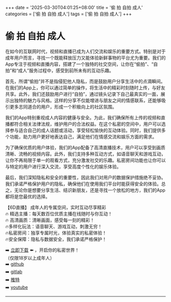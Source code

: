+++
date = '2025-03-30T04:01:25+08:00'
title = '偷 拍 自拍 成人'
categories = ['偷 拍 自拍 成人']
tags = ['偷 拍 自拍 成人']
+++

# 偷 拍 自拍 成人

在如今的互联网时代，视频和直播已成为人们交流和娱乐的重要方式。特别是对于成年用户而言，寻找一个既能释放压力又能体验新鲜事物的平台尤为重要。我们的App专注于视频和直播内容，搭建了一个独特的社交空间，让你在“偷拍”、“自拍”和“成人”服务过程中，感受到前所未有的互动乐趣。

首先，所谓“偷拍”并不是指侵犯他人隐私，而是鼓励用户分享生活中的点滴瞬间。在我们的App上，你可以通过简单的操作，将生活中的精彩时刻随时上传，与好友共享。此外，我们还鼓励用户进行“自拍”，通过镜头记录下自己最真实的一面，展示出独特的魅力与风格。这样的分享不仅能增进与朋友之间的情感联系，还能够吸引更多志同道合的用户，形成一个积极向上的社区氛围。

我们的App特别重视成人内容的健康与安全。为此，我们确保所有上传的视频和直播都符合相关法律法规，维护用户的合法权益。在这个私密的空间中，用户可以选择参与适合自己的成人话题或活动，享受轻松愉快的互动体验。同时，我们提供多个功能，助力用户更好地表达自己，满足他们在情感交流和娱乐方面的需求。

为了确保优质的用户体验，我们的App配备了高清直播技术，用户可以享受到画质清晰、流畅的视频内容。此外，我们支持多种互动方式，如语音聊天和游戏互动，让你不再局限于单一的观看方式，充分激发社交的乐趣。私密房间功能也让你可以与特定的用户进行深入交流，享受高度个性化的娱乐体验。

最后，我们深知隐私和安全的重要性，因此我们对用户的数据保护措施绝不妥协。我们承诺严格保护用户的隐私，确保他们在使用我们平台时能获得安全的体验。总之，无论你是想要分享生活、结识新朋友，还是寻找一个放松的地方，我们的App都将是您最优的选择。

【6D直播】
成年人的专属空间，实时互动尽享精彩  
🔥 精选主播：每天数百位优质主播在线随时与你互动！  
🔥 高清画质：清晰画面，感受每一刻的精彩！  
🔥多样化玩法：语音聊天、游戏互动，刺激无穷！  
🔥私密房间：独享专属时光，体验真实的私密体验！  
🔥安全保障：隐私与数据安全，我们承诺严格保护！  

➡️ [立即下载](https://down123.s3.ap-east-1.amazonaws.com/down/down.html?channelCode=blog) ⬅️ ，开启你的私密世界！  
（仅限18岁以上成年人）  
➡️ [github](https://aldult-live.github.io/)  
➡️ [gitlab](https://seo-09598d.gitlab.io/)  
➡️ [推特](https://x.com/wegame33)  
➡️ [youtube](https://www.youtube.com/@6Dlive)

---
